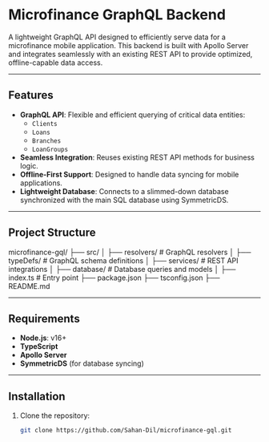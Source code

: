 # Microfinance GraphQL Backend

A lightweight GraphQL API designed to efficiently serve data for a microfinance mobile application. This backend is built with Apollo Server and integrates seamlessly with an existing REST API to provide optimized, offline-capable data access.

---

## Features

- **GraphQL API**: Flexible and efficient querying of critical data entities:
  - `Clients`
  - `Loans`
  - `Branches`
  - `LoanGroups`
- **Seamless Integration**: Reuses existing REST API methods for business logic.
- **Offline-First Support**: Designed to handle data syncing for mobile applications.
- **Lightweight Database**: Connects to a slimmed-down database synchronized with the main SQL database using SymmetricDS.

---

## Project Structure

microfinance-gql/
├── src/
│   ├── resolvers/       # GraphQL resolvers
│   ├── typeDefs/        # GraphQL schema definitions
│   ├── services/        # REST API integrations
│   ├── database/        # Database queries and models
│   ├── index.ts         # Entry point
├── package.json
├── tsconfig.json
├── README.md

---

## Requirements

- **Node.js**: v16+
- **TypeScript**
- **Apollo Server**
- **SymmetricDS** (for database syncing)

---

## Installation

1. Clone the repository:
   ```bash
   git clone https://github.com/Sahan-Dil/microfinance-gql.git
